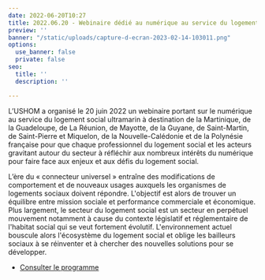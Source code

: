 ```yaml
---
date: 2022-06-20T10:27
title: 2022.06.20 - Webinaire dédié au numérique au service du logement social ultramarin
preview: ''
banner: "/static/uploads/capture-d-ecran-2023-02-14-103011.png"
options:
  use_banner: false
  private: false
seo:
  title: ''
  description: ''

---
```

L’USHOM a organisé le 20 juin 2022 un webinaire portant sur le numérique au service du logement social ultramarin à destination de la Martinique, de la Guadeloupe, de La Réunion, de Mayotte, de la Guyane, de Saint-Martin, de Saint-Pierre et Miquelon, de la Nouvelle-Calédonie et de la Polynésie française pour que chaque professionnel du logement social et les acteurs gravitant autour du secteur à réfléchir aux nombreux intérêts du numérique pour faire face aux enjeux et aux défis du logement social.

L’ère du « connecteur universel » entraîne des modifications de comportement et de nouveaux usages auxquels les organismes de logements sociaux doivent répondre. L'objectif est alors de trouver un équilibre entre mission sociale et performance commerciale et économique. Plus largement, le secteur du logement social est un secteur en perpétuel mouvement notamment à cause du contexte législatif et réglementaire de l'habitat social qui se veut fortement évolutif. L'environnement actuel bouscule alors l'écosystème du logement social et oblige les bailleurs sociaux à se réinventer et à chercher des nouvelles solutions pour se développer.

* [Consulter le programme ](/static/uploads/programme-definitif-webinaire-le-numerique-au-service-du-logement-social.pdf)